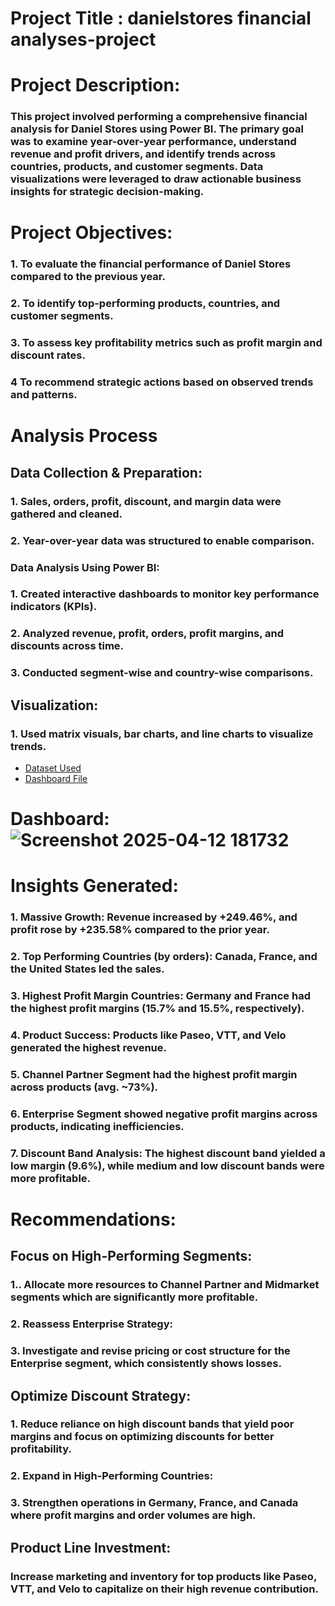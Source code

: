 # Project Title : danielstores financial analyses-project

# Project Description:
### This project involved performing a comprehensive financial analysis for Daniel Stores using Power BI. The primary goal was to examine year-over-year performance, understand revenue and profit drivers, and identify trends across countries, products, and customer segments. Data visualizations were leveraged to draw actionable business insights for strategic decision-making.

# Project Objectives:
### 1. To evaluate the financial performance of Daniel Stores compared to the previous year.

### 2. To identify top-performing products, countries, and customer segments.

### 3. To assess key profitability metrics such as profit margin and discount rates.

### 4 To recommend strategic actions based on observed trends and patterns.

# Analysis Process
## Data Collection & Preparation:

### 1. Sales, orders, profit, discount, and margin data were gathered and cleaned.

### 2. Year-over-year data was structured to enable comparison.

### Data Analysis Using Power BI:

### 1. Created interactive dashboards to monitor key performance indicators (KPIs).

### 2. Analyzed revenue, profit, orders, profit margins, and discounts across time.

### 3. Conducted segment-wise and country-wise comparisons.

## Visualization:

### 1. Used matrix visuals, bar charts, and line charts to visualize trends.

- <a href = "https://github.com/danieloluwasusi/danielstores-data-project/blob/main/Financial%20Sample%20(2).xlsx">Dataset Used<a/>
- <a href = "https://github.com/danieloluwasusi/danielstores-data-project/blob/main/daniel%20storess.pbix"> Dashboard File <a/>
#  Dashboard: ![Screenshot 2025-04-12 181732](https://github.com/user-attachments/assets/d3d65722-7971-4704-b08b-6157e8bd8cb9)


# Insights Generated:
### 1. Massive Growth: Revenue increased by +249.46%, and profit rose by +235.58% compared to the prior year.

### 2. Top Performing Countries (by orders): Canada, France, and the United States led the sales.

### 3. Highest Profit Margin Countries: Germany and France had the highest profit margins (15.7% and 15.5%, respectively).

### 4. Product Success: Products like Paseo, VTT, and Velo generated the highest revenue.

### 5. Channel Partner Segment had the highest profit margin across products (avg. ~73%).

### 6. Enterprise Segment showed negative profit margins across products, indicating inefficiencies.

### 7. Discount Band Analysis: The highest discount band yielded a low margin (9.6%), while medium and low discount bands were more profitable.

# Recommendations:
## Focus on High-Performing Segments:

### 1.. Allocate more resources to Channel Partner and Midmarket segments which are significantly more profitable.

### 2. Reassess Enterprise Strategy:

### 3. Investigate and revise pricing or cost structure for the Enterprise segment, which consistently shows losses.

## Optimize Discount Strategy:

### 1. Reduce reliance on high discount bands that yield poor margins and focus on optimizing discounts for better profitability.

### 2. Expand in High-Performing Countries:

### 3. Strengthen operations in Germany, France, and Canada where profit margins and order volumes are high.

## Product Line Investment:

### Increase marketing and inventory for top products like Paseo, VTT, and Velo to capitalize on their high revenue contribution.

